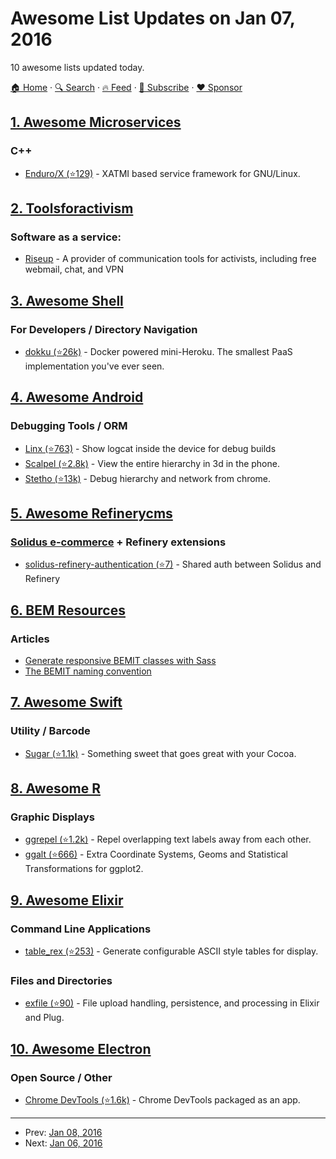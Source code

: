 # Awesome List Updates on Jan 07, 2016

10 awesome lists updated today.

[🏠 Home](/README.md) · [🔍 Search](https://www.trackawesomelist.com/search/) · [🔥 Feed](https://www.trackawesomelist.com/rss.xml) · [📮 Subscribe](https://trackawesomelist.us17.list-manage.com/subscribe?u=d2f0117aa829c83a63ec63c2f&id=36a103854c) · [❤️  Sponsor](https://github.com/sponsors/theowenyoung)



## [1. Awesome Microservices](/content/mfornos/awesome-microservices/README.md)

### C++

*   [Enduro/X (⭐129)](https://github.com/endurox-dev/endurox/) - XATMI based service framework for GNU/Linux.

## [2. Toolsforactivism](/content/drewrwilson/toolsforactivism/README.md)

### Software as a service:

*   [Riseup](http://riseup.net/) - A provider of communication tools for activists, including free webmail, chat, and VPN

## [3. Awesome Shell](/content/alebcay/awesome-shell/README.md)

### For Developers / Directory Navigation

*   [dokku (⭐26k)](https://github.com/dokku/dokku) - Docker powered mini-Heroku. The smallest PaaS implementation you've ever seen.

## [4. Awesome Android](/content/JStumpp/awesome-android/README.md)

### Debugging Tools / ORM

*   [Linx (⭐763)](https://github.com/pedrovgs/Lynx) - Show logcat inside the device for debug builds
*   [Scalpel (⭐2.8k)](https://github.com/JakeWharton/scalpel) - View the entire hierarchy in 3d in the phone.
*   [Stetho (⭐13k)](https://github.com/facebook/stetho) - Debug hierarchy and network from chrome.

## [5. Awesome Refinerycms](/content/refinerycms-contrib/awesome-refinerycms/README.md)

### [Solidus e-commerce](https://github.com/solidusio/solidus)   \+ Refinery extensions

*   [solidus-refinery-authentication (⭐7)](https://github.com/refinerycms-contrib/solidus-refinery-authentication) - Shared auth between Solidus and Refinery

## [6. BEM Resources](/content/sturobson/BEM-resources/README.md)

### Articles

*   [Generate responsive BEMIT classes with Sass](http://codepen.io/craigmdennis/post/generate-responsive-bemit-classes-with-sass)
*   [The BEMIT naming convention](http://www.jamesturneronline.net/beautifulweb/bemit-naming-convention.html)

## [7. Awesome Swift](/content/matteocrippa/awesome-swift/README.md)

### Utility / Barcode

*   [Sugar (⭐1.1k)](https://github.com/hyperoslo/Sugar) - Something sweet that goes great with your Cocoa.

## [8. Awesome R](/content/qinwf/awesome-R/README.md)

### Graphic Displays

*   [ggrepel (⭐1.2k)](https://github.com/slowkow/ggrepel) - Repel overlapping text labels away from each other.
*   [ggalt (⭐666)](https://github.com/hrbrmstr/ggalt) - Extra Coordinate Systems, Geoms and Statistical Transformations for ggplot2.

## [9. Awesome Elixir](/content/h4cc/awesome-elixir/README.md)

### Command Line Applications

*   [table\_rex (⭐253)](https://github.com/djm/table_rex) - Generate configurable ASCII style tables for display.

### Files and Directories

*   [exfile (⭐90)](https://github.com/keichan34/exfile) - File upload handling, persistence, and processing in Elixir and Plug.

## [10. Awesome Electron](/content/sindresorhus/awesome-electron/README.md)

### Open Source / Other

*   [Chrome DevTools (⭐1.6k)](https://github.com/auchenberg/chrome-devtools-app) - Chrome DevTools packaged as an app.

---

- Prev: [Jan 08, 2016](/content/2016/01/08/README.md)
- Next: [Jan 06, 2016](/content/2016/01/06/README.md)